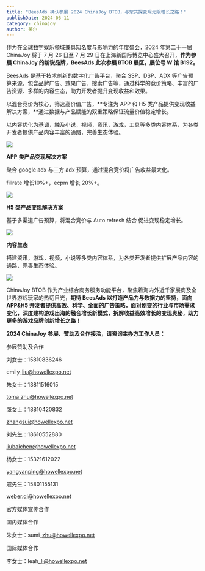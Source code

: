 ```yaml
---
title: "BeesAds 确认参展 2024 ChinaJoy BTOB，与您共探变现无限增长之路！"
publishDate: 2024-06-11
category: chinajoy
author: 莱尔
---
```


作为在全球数字娱乐领域兼具知名度与影响力的年度盛会，2024 年第二十一届 ChinaJoy 将于 7 月 26 日至 7 月 29 日在上海新国际博览中心盛大召开，**作为参展 ChinaJoy 的新锐品牌，BeesAds 此次参展 BTOB 展区，展位号 W 馆 B192。**

BeesAds 是基于技术创新的数字化广告平台，聚合 SSP、DSP、ADX 等广告预算来源，包含品牌广告、效果广告、搜索广告等，通过科学的竞价策略、丰富的广告资源、多样的内容生态，助力开发者提升变现收益和效果。

以混合竞价为核心，筛选高价值广告，**专注为 APP 和 H5 类产品提供变现收益解决方案，**通过数据与产品赋能的双重策略保证流量价值稳定增长。

以内容优化为基调，触及小说，视频，资讯，游戏，工具等多类内容体系，为各类开发者提供产品内容丰富的通路，完善生态体验。

![](https://ec-net-1251389766.cos.ap-shanghai.myqcloud.com/wp-content/uploads/2024/06/20240611224950708-1024x1024.jpg)

**APP** **类产品变现解决方案**

聚合 google adx 与三方 adx 预算，通过混合竞价将广告收益最大化。

fillrate 增长10%+，ecpm 增长 20%+。

![](https://ec-net-1251389766.cos.ap-shanghai.myqcloud.com/wp-content/uploads/2024/06/20240611224953647-1024x1024.jpg)

**H5** **类产品变现解决方案**

基于多渠道广告预算，将混合竞价与 Auto refresh 结合 促进变现稳定增长。

![](https://ec-net-1251389766.cos.ap-shanghai.myqcloud.com/wp-content/uploads/2024/06/20240611225013500-1024x1024.jpg)

**内容生态**

搭建资讯，游戏，视频，小说等多类内容体系，为各类开发者提供扩展产品内容的通路，完善生态体验。

![](https://ec-net-1251389766.cos.ap-shanghai.myqcloud.com/wp-content/uploads/2024/06/20240611225020171-1024x533.jpg)

ChinaJoy BTOB 作为产业综合商务服务功能平台，聚焦着海内外近千家展商及全世界游戏玩家的热切目光，**期待 BeesAds 以打造产品力与数据力的坚持，面向 APP&H5 开发者提供高效、科学、全面的广告策略，面对剧变的行业与市场需求变化，深度建构游戏出海的融合增长新模式，拆解收益高效增长的变现奥秘，助力更多的游戏品牌创新增长之路！**

**2024 ChinaJoy** **参展、赞助及合作接洽，请咨询主办方工作人员：**

  
参展赞助及合作

刘女士：15810836246

emily\_liu@howellexpo.net

朱女士：13811516015

toma.zhu@howellexpo.net

张女士：18810420832

zhangsui@howellexpo.net

刘先生：18610552880

liubaichen@howellexpo.net

杨女士：15321612022

yangyanping@howellexpo.net

戚先生：15801155131

[weber.qi@howellexpo.net](mailto:weber.qi@howellexpo.net)

  
官方媒体宣传合作

国内媒体合作

朱女士：sumi\_zhu@howellexpo.net

国际媒体合作

李女士：leah\_li@howellexpo.net
